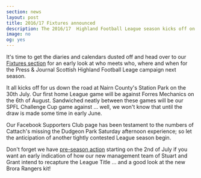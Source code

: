 ```yaml
---
section: news
layout: post
title: 2016/17 Fixtures announced
description: The 2016/17  Highland Football League season kicks off on the 30th July 2017
image: no
og: yes
---
```

It's time to get the diaries and calendars dusted off and head over to our [Fixtures section](/fixtures/) for an early look at who meets who, where and when for the Press & Journal Scottish Highland Football Leage campaign next season.

It all kicks off for us down the road at Nairn County's Station Park on the 30th July. Our first home League game will be against Forres Mechanics on the 6th of August. Sandwiched neatly between these games will be our SPFL Challenge Cup game against ... well, we won't know that until the draw is made some time in early June.

Our Facebook Supporters Club page has been testament to the numbers of Cattach's missing the Dudgeon Park Saturday afternoon experience; so let the anticipation of another tightly contested League season begin.

Don't forget we have [pre-season action](/2016/05/14/pre-season-fixtures.html) starting on the 2nd of July if you want an early indication of how our new management team of Stuart and Grant intend to recapture the League Title ... and a good look at the new Brora Rangers kit!
